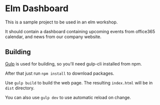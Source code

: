Elm Dashboard
================

This is a sample project to be used in an elm workshop.

It should contain a dashboard containing upcoming events from office365 calendar, and news from our company website.

Building
----------

[Gulp](http://gulpjs.com/) is used for building, so you'll need gulp-cli installed from npm.

After that just run `npm install` to download packages. 

Use `gulp build` to build the web page. The resulting `index.html` will be in `dist` directory.

You can also use `gulp dev` to use automatic reload on change.
